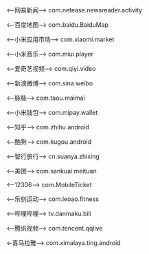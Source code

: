 <--网易新闻-->
com.netease.newsreader.activity

<--百度地图-->
com.baidu.BaiduMap

<--小米应用市场-->
com.xiaomi.market

<--小米音乐-->
com.miui.player

<--爱奇艺视频-->
com.qiyi.video

<--新浪微博-->
com.sina.weibo

<--脉脉-->
com.taou.maimai

<--小米钱包-->
com.mipay.wallet

<--知乎-->
com.zhihu.android

<--酷狗-->
com.kugou.android

<--智行旅行-->
cn.suanya.zhixing

<--美团-->
com.sankuai.meituan

<--12306-->
com.MobileTicket

<--乐刻运动-->
com.leoao.fitness

<--哔哩哔哩-->
tv.danmaku.bili

<--腾讯视频-->
com.tencent.qqlive

<-喜马拉雅-->
com.ximalaya.ting.android
